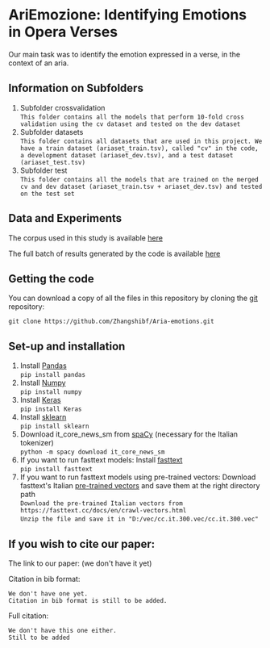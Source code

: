 
# AriEmozione:  Identifying Emotions in Opera Verses

Our main task was to identify  the  emotion  expressed  in  a  verse,  in the context of an aria.


## Information on Subfolders


1. Subfolder crossvalidation <br />
`This folder contains all the models that perform 10-fold cross validation using the cv dataset and tested on the dev dataset` <br />
2. Subfolder datasets <br />
`This folder contains all datasets that are used in this project. We have a train dataset (ariaset_train.tsv), called "cv" in the code, a development dataset (ariaset_dev.tsv), and a test dataset (ariaset_test.tsv)` <br />
3. Subfolder test<br />
`This folder contains all the models that are trained on the merged cv and dev dataset (ariaset_train.tsv + ariaset_dev.tsv) and tested on the test set`


## Data and Experiments

The corpus used in this study is available [here](https://zenodo.org/record/4022318)

The full batch of results generated by the code is available [here](https://docs.google.com/spreadsheets/d/1Ztjry2mJs6ufCZM1O5CQRyZ8pA5YDnToN0h0NGX1nW0/edit?usp=sharing)


## Getting the code

You can download a copy of all the files in this repository by cloning the
[git](https://git-scm.com/) repository:

    git clone https://github.com/Zhangshibf/Aria-emotions.git
    

## Set-up and installation
1. Install [Pandas](https://pandas.pydata.org/) <br />
`pip install pandas` <br />
2. Install [Numpy](https://numpy.org/) <br />
`pip install numpy` <br />
3. Install [Keras](https://keras.io/) <br />
`pip install Keras` <br />
4. Install [sklearn](https://scikit-learn.org/stable/) <br />
`pip install sklearn` <br />
5. Download it_core_news_sm from [spaCy](https://spacy.io/models/it) (necessary for the Italian tokenizer) <br />
`python -m spacy download it_core_news_sm` <br />
6. If you want to run fasttext models: Install [fasttext](https://fasttext.cc/) <br />
`pip install fasttext` <br />
7. If you want to run fasttext models using pre-trained vectors: Download fasttext's Italian [pre-trained vectors](https://fasttext.cc/docs/en/crawl-vectors.html) and save them at the right directory path <br />
`Download the pre-trained Italian vectors from https://fasttext.cc/docs/en/crawl-vectors.html` <br />
`Unzip the file and save it in "D:/vec/cc.it.300.vec/cc.it.300.vec"` <br />


## If you wish to cite our paper:

The link to our paper: (we don't have it yet)

Citation in bib format:

~~~
We don't have one yet.
Citation in bib format is still to be added.
~~~

Full citation:

~~~
We don't have this one either.
Still to be added
~~~
